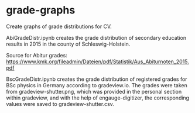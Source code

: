# grade-graphs
Create graphs of grade distributions for CV.

AbiGradeDistr.ipynb creates the grade distribution of secondary education results in 2015 in the county of Schleswig-Holstein.

Source for Abitur grades: https://www.kmk.org/fileadmin/Dateien/pdf/Statistik/Aus_Abiturnoten_2015.pdf

BscGradeDistr.ipynb creates the grade distribution of registered grades for BSc physics in Germany according to gradeview.io. 
The grades were taken from gradeview-shutter.png, which was provided in the personal section within gradeview, and with the help of engauge-digitizer, the corresponding values were saved to gradeview-shutter.csv.

